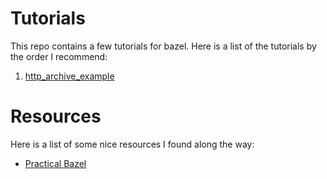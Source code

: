 # Tutorials

This repo contains a few tutorials for bazel.
Here is a list of the tutorials by the order I recommend:

1. [http_archive_example](http_archive_example)




# Resources

Here is a list of some nice resources I found along the way:

 - [Practical Bazel](https://www.stevenengelhardt.com/series/practical-bazel/)